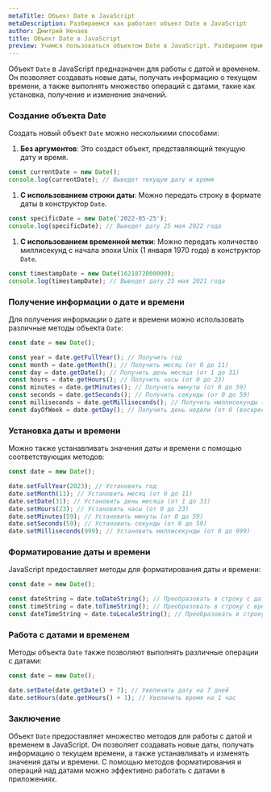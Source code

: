 ```yaml
---
metaTitle: Объект Date в JavaScript
metaDescription: Разбираемся как работает объект Date в JavaScript
author: Дмитрий Нечаев
title: Объект Date в JavaScript
preview: Учимся пользоваться объектом Date в JavaScript. Разбираем примеры использования
---
```


Объект `Date` в JavaScript предназначен для работы с датой и временем. Он позволяет создавать новые даты, получать информацию о текущем времени, а также выполнять множество операций с датами, такие как установка, получение и изменение значений.

### Создание объекта Date

Создать новый объект `Date` можно несколькими способами:

1. **Без аргументов**: Это создаст объект, представляющий текущую дату и время.

```jsx
const currentDate = new Date();
console.log(currentDate); // Выведет текущую дату и время

```

1. **С использованием строки даты**: Можно передать строку в формате даты в конструктор `Date`.

```jsx
const specificDate = new Date('2022-05-25');
console.log(specificDate); // Выведет дату 25 мая 2022 года

```

1. **С использованием временной метки**: Можно передать количество миллисекунд с начала эпохи Unix (1 января 1970 года) в конструктор `Date`.

```jsx
const timestampDate = new Date(1621872000000);
console.log(timestampDate); // Выведет дату 25 мая 2021 года

```

### Получение информации о дате и времени

Для получения информации о дате и времени можно использовать различные методы объекта `Date`:

```jsx
const date = new Date();

const year = date.getFullYear(); // Получить год
const month = date.getMonth(); // Получить месяц (от 0 до 11)
const day = date.getDate(); // Получить день месяца (от 1 до 31)
const hours = date.getHours(); // Получить часы (от 0 до 23)
const minutes = date.getMinutes(); // Получить минуты (от 0 до 59)
const seconds = date.getSeconds(); // Получить секунды (от 0 до 59)
const milliseconds = date.getMilliseconds(); // Получить миллисекунды (от 0 до 999)
const dayOfWeek = date.getDay(); // Получить день недели (от 0 (воскресенье) до 6 (суббота))

```

### Установка даты и времени

Можно также устанавливать значения даты и времени с помощью соответствующих методов:

```jsx
const date = new Date();

date.setFullYear(2023); // Установить год
date.setMonth(11); // Установить месяц (от 0 до 11)
date.setDate(31); // Установить день месяца (от 1 до 31)
date.setHours(23); // Установить часы (от 0 до 23)
date.setMinutes(59); // Установить минуты (от 0 до 59)
date.setSeconds(59); // Установить секунды (от 0 до 59)
date.setMilliseconds(999); // Установить миллисекунды (от 0 до 999)

```

### Форматирование даты и времени

JavaScript предоставляет методы для форматирования даты и времени:

```jsx
const date = new Date();

const dateString = date.toDateString(); // Преобразовать в строку с датой (день недели, месяц, число, год)
const timeString = date.toTimeString(); // Преобразовать в строку с временем (часы, минуты, секунды)
const dateTimeString = date.toLocaleString(); // Преобразовать в строку с датой и временем в локальном формате

```

### Работа с датами и временем

Методы объекта `Date` также позволяют выполнять различные операции с датами:

```jsx
const date = new Date();

date.setDate(date.getDate() + 7); // Увеличить дату на 7 дней
date.setHours(date.getHours() + 1); // Увеличить время на 1 час

```

### Заключение

Объект `Date` предоставляет множество методов для работы с датой и временем в JavaScript. Он позволяет создавать новые даты, получать информацию о текущем времени, а также устанавливать и изменять значения даты и времени. С помощью методов форматирования и операций над датами можно эффективно работать с датами в приложениях.